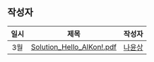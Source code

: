 ## 작성자

|일시|제목|작성자|
|:-:|:-:|:-:|
|3월|[Solution_Hello_AlKon!.pdf](2024-1/Solution_Hello_AlKon!.pdf)|[나윤상](https://github.com/nayounsang)|
